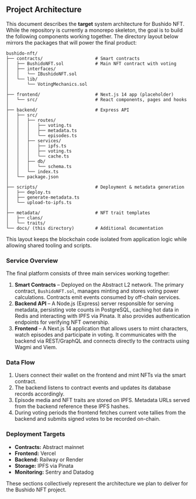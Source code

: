 ## Project Architecture

This document describes the **target** system architecture for Bushido NFT.
While the repository is currently a monorepo skeleton, the goal is to build the
following components working together. The directory layout below mirrors the
packages that will power the final product:

```text
bushido-nft/
├── contracts/                    # Smart contracts
│   ├── BushidoNFT.sol            # Main NFT contract with voting
│   ├── interfaces/
│   │   └── IBushidoNFT.sol
│   └── lib/
│       └── VotingMechanics.sol
│
├── frontend/                     # Next.js 14 app (placeholder)
│   └── src/                      # React components, pages and hooks
│
├── backend/                      # Express API
│   ├── src/
│   │   ├── routes/
│   │   │   ├── voting.ts
│   │   │   ├── metadata.ts
│   │   │   └── episodes.ts
│   │   ├── services/
│   │   │   ├── ipfs.ts
│   │   │   ├── voting.ts
│   │   │   └── cache.ts
│   │   ├── db/
│   │   │   └── schema.ts
│   │   └── index.ts
│   └── package.json
│
├── scripts/                      # Deployment & metadata generation
│   ├── deploy.ts
│   ├── generate-metadata.ts
│   └── upload-to-ipfs.ts
│
├── metadata/                     # NFT trait templates
│   ├── clans/
│   └── traits/
└── docs/ (this directory)        # Additional documentation
```

This layout keeps the blockchain code isolated from application logic while allowing shared tooling and scripts.

### Service Overview

The final platform consists of three main services working together:

1. **Smart Contracts** – Deployed on the Abstract L2 network. The primary
   contract, `BushidoNFT.sol`, manages minting and stores voting power
   calculations. Contracts emit events consumed by off-chain services.
2. **Backend API** – A Node.js (Express) server responsible for serving metadata,
   persisting vote counts in PostgreSQL, caching hot data in Redis and
   interacting with IPFS via Pinata. It also provides authentication endpoints
   for verifying NFT ownership.
3. **Frontend** – A Next.js 14 application that allows users to mint characters,
   watch episodes and participate in voting. It communicates with the backend via
   REST/GraphQL and connects directly to the contracts using Wagmi and Viem.

### Data Flow

1. Users connect their wallet on the frontend and mint NFTs via the smart
   contract.
2. The backend listens to contract events and updates its database records
   accordingly.
3. Episode media and NFT traits are stored on IPFS. Metadata URLs served from the
   backend reference these IPFS hashes.
4. During voting periods the frontend fetches current vote tallies from the
   backend and submits signed votes to be recorded on-chain.

### Deployment Targets

- **Contracts:** Abstract mainnet
- **Frontend:** Vercel
- **Backend:** Railway or Render
- **Storage:** IPFS via Pinata
- **Monitoring:** Sentry and Datadog

These sections collectively represent the architecture we plan to deliver for
the Bushido NFT project.

